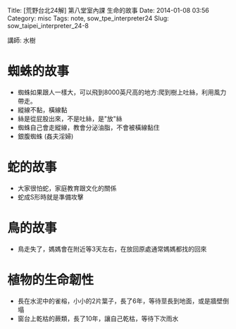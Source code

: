 Title: [荒野台北24解] 第八堂室內課 生命的故事
Date: 2014-01-08 03:56
Category: misc
Tags: note, sow_tpe_interpreter24
Slug: sow_taipei_interpreter_24-8

講師: 水樹

# 蜘蛛的故事

* 蜘蛛如果跟人一樣大，可以飛到8000英尺高的地方:爬到樹上吐絲，利用風力帶走。
* 縱線不黏，橫線黏
* 絲是從屁股出來，不是吐絲，是"放"絲
* 蜘蛛自己會走縱線，教會分泌油脂，不會被橫線黏住
* 銀腹蜘蛛 (姦夫淫婦)

# 蛇的故事

* 大家很怕蛇，家庭教育跟文化的關係
* 蛇成S形時就是準備攻擊

# 鳥的故事

* 鳥走失了，媽媽會在附近等3天左右，在放回原處通常媽媽都找的回來

# 植物的生命韌性

* 長在水泥中的雀榕，小小的2片葉子，長了6年，等待莖長到地面，或是牆壁倒塌
* 窗台上乾枯的蕨類，長了10年，讓自己乾枯，等待下次雨水
